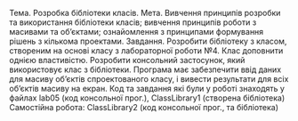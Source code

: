 Тема. Розробка бібліотеки класів.
Мета. Вивчення принципів розробки та використання бібліотеки класів; вивчення принципів роботи з масивами та об’єктами; ознайомлення з принципами формування рішень з кількома проектами. 
Завдання. Розробити бібліотеку з класом, створеним на основі класу з лабораторної роботи №4. Клас доповнити однією властивістю. Розробити консольний застосунок, який використовує клас з бібліотеки. Програма
має забезпечити ввід даних для масиву об’єктів спроектованого класу, і вивести результати для всіх об’єктів масиву на екран.
Код та завдання які були у роботі знаходять у файлах lab05 (код консольної прог.), ClassLibrary1 (створена бібліотека)
Самостійна робота: ClassLibrary2 (код консольної прог., та бібліотека)
